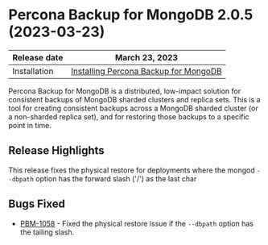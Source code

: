 # Percona Backup for MongoDB 2.0.5 (2023-03-23)

| Release date | March 23, 2023  |
|------------- | ---------------|
| Installation | [Installing Percona Backup for MongoDB](../installation.md) |


Percona Backup for MongoDB is a distributed, low-impact solution for consistent backups of MongoDB sharded clusters and replica sets. This is a tool for creating consistent backups across a MongoDB sharded cluster (or a non-sharded replica set), and for restoring those backups to a specific point in time.

## Release Highlights

This release fixes the physical restore for deployments where the mongod `--dbpath` option has the forward slash ('/') as the last char

## Bugs Fixed

* [PBM-1058](https://jira.percona.com/browse/PBM-1058) - Fixed the physical restore issue if the `--dbpath` option has the tailing slash.